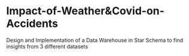 # Impact-of-Weather&Covid-on-Accidents
Design and Implementation of a Data Warehouse in Star Schema to find insights from 3 different datasets
